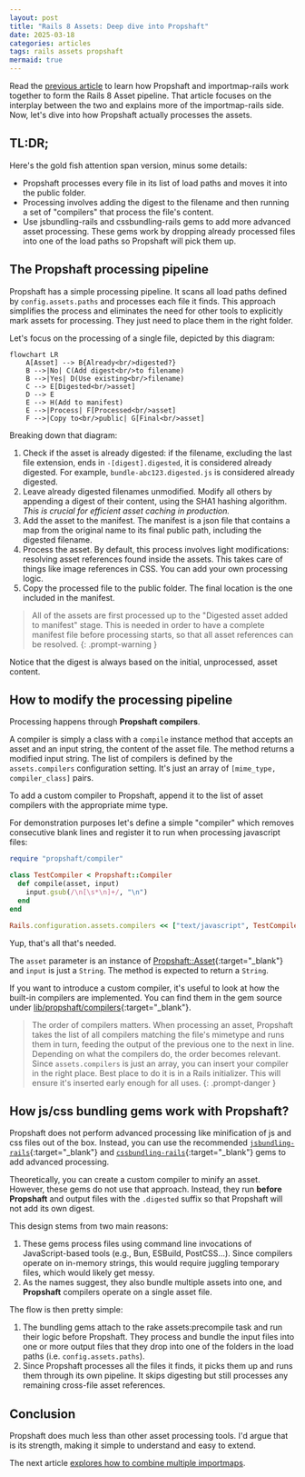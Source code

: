 ```yaml
---
layout: post
title: "Rails 8 Assets: Deep dive into Propshaft"
date: 2025-03-18
categories: articles
tags: rails assets propshaft
mermaid: true
---
```


Read the [previous article](/articles/rails-assets-propshaft-importmaps) to learn how Propshaft and importmap-rails work together to form the Rails 8 Asset pipeline. That article focuses on the interplay between the two and explains more of the importmap-rails side. Now, let's dive into how Propshaft actually processes the assets.

## TL:DR;

Here's the gold fish attention span version, minus some details:
- Propshaft processes every file in its list of load paths and moves it into the public folder.
- Processing involves adding the digest to the filename and then running a set of "compilers" that process the file's content.
- Use jsbundling-rails and cssbundling-rails gems to add more advanced asset processing. These gems work by dropping already processed files into one of the load paths so Propshaft will pick them up.

## The Propshaft processing pipeline

Propshaft has a simple processing pipeline. It scans all load paths defined by `config.assets.paths` and processes each file it finds. This approach simplifies the process and eliminates the need for other tools to explicitly mark assets for processing. They just need to place them in the right folder.

Let's focus on the processing of a single file, depicted by this diagram:
```mermaid
flowchart LR
    A[Asset] --> B{Already<br/>digested?}
    B -->|No| C(Add digest<br/>to filename)
    B -->|Yes| D(Use existing<br/>filename)
    C --> E[Digested<br/>asset]
    D --> E
    E --> H(Add to manifest)
    E -->|Process| F[Processed<br/>asset]
    F -->|Copy to<br/>public| G[Final<br/>asset]
```

Breaking down that diagram:
1. Check if the asset is already digested: if the filename, excluding the last file extension, ends in `-[digest].digested`, it is considered already digested. For example, `bundle-abc123.digested.js` is considered already digested.
2. Leave already digested filenames unmodified. Modify all others by appending a digest of their content, using the SHA1 hashing algorithm. *This is crucial for efficient asset caching in production.*
3. Add the asset to the manifest. The manifest is a json file that contains a map from the original name to its final public path, including the digested filename.
4. Process the asset. By default, this process involves light modifications: resolving asset references found inside the assets. This takes care of things like image references in CSS. You can add your own processing logic.
5. Copy the processed file to the public folder. The final location is the one included in the manifest.

> All of the assets are first processed up to the "Digested asset added to manifest" stage. This is needed in order to have a complete manifest file before processing starts, so that all asset references can be resolved.
{: .prompt-warning }

Notice that the digest is always based on the initial, unprocessed, asset content.

## How to modify the processing pipeline

Processing happens through **Propshaft compilers**.

A compiler is simply a class with a `compile` instance method that accepts an asset and an input string, the content of the asset file. The method returns a modified input string. The list of compilers is defined by the `assets.compilers` configuration setting. It's just an array of `[mime_type, compiler_class]` pairs.

To add a custom compiler to Propshaft, append it to the list of asset compilers with the appropriate mime type.

For demonstration purposes let's define a simple "compiler" which removes consecutive blank lines and register it to run when processing javascript files:

```ruby
require "propshaft/compiler"

class TestCompiler < Propshaft::Compiler
  def compile(asset, input)
    input.gsub(/\n[\s*\n]+/, "\n")
  end
end

Rails.configuration.assets.compilers << ["text/javascript", TestCompiler]
```

Yup, that's all that's needed.

The `asset` parameter is an instance of [Propshaft::Asset](https://github.com/rails/propshaft/blob/main/lib/propshaft/asset.rb){:target="_blank"} and `input` is just a `String`. The method is expected to return a `String`.

If you want to introduce a custom compiler, it's useful to look at how the built-in compilers are implemented. You can find them in the gem source under [lib/propshaft/compilers](https://github.com/rails/propshaft/tree/main/lib/propshaft/compiler){:target="_blank"}.

> The order of compilers matters. When processing an asset, Propshaft takes the list of all compilers matching the file's mimetype and runs them in turn, feeding the output of the previous one to the next in line. Depending on what the compilers do, the order becomes relevant. Since `assets.compilers` is just an array, you can insert your compiler in the right place. Best place to do it is in a Rails initializer. This will ensure it's inserted early enough for all uses.
{: .prompt-danger }

## How js/css bundling gems work with Propshaft?

Propshaft does not perform advanced processing like minification of js and css files out of the box. Instead, you can use the recommended [`jsbundling-rails`](https://github.com/rails/jsbundling-rails){:target="_blank"} and [`cssbundling-rails`](https://github.com/rails/cssbundling-rails){:target="_blank"} gems to add advanced processing.

Theoretically, you can create a custom compiler to minify an asset. However, these gems do not use that approach. Instead, they run **before Propshaft** and output files with the `.digested` suffix so that Propshaft will not add its own digest.

This design stems from two main reasons:
1. These gems process files using command line invocations of JavaScript-based tools (e.g., Bun, ESBuild, PostCSS...). Since compilers operate on in-memory strings, this would require juggling temporary files, which would likely get messy.
2. As the names suggest, they also bundle multiple assets into one, and **Propshaft** compilers operate on a single asset file.

The flow is then pretty simple:
1. The bundling gems attach to the rake assets:precompile task and run their logic before Propshaft. They process and bundle the input files into one or more output files that they drop into one of the folders in the load paths (i.e. `config.assets.paths`).
2. Since Propshaft processes all the files it finds, it picks them up and runs them through its own pipeline. It skips digesting but still processes any remaining cross-file asset references.

## Conclusion

Propshaft does much less than other asset processing tools. I'd argue that is its strength, making it simple to understand and easy to extend.

The next article [explores how to combine multiple importmaps](/articles/rails-assets-combine-importmaps).
